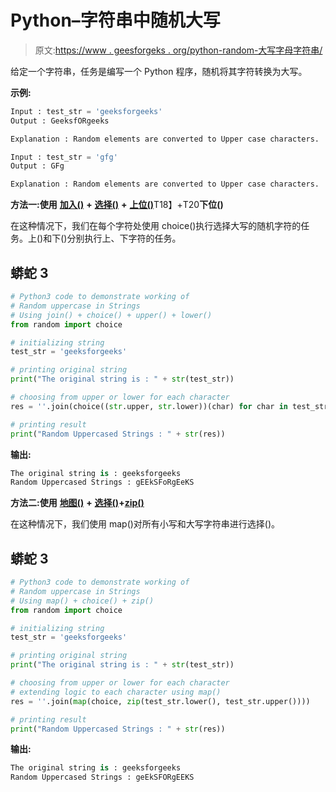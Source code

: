 # Python–字符串中随机大写

> 原文:[https://www . geesforgeks . org/python-random-大写字母字符串/](https://www.geeksforgeeks.org/python-random-uppercase-in-strings/)

给定一个字符串，任务是编写一个 Python 程序，随机将其字符转换为大写。

**示例:**

```py
Input : test_str = 'geeksforgeeks'
Output : GeeksfORgeeks

Explanation : Random elements are converted to Upper case characters.

Input : test_str = 'gfg'
Output : GFg

Explanation : Random elements are converted to Upper case characters.
```

**方法一:使用** [**加入()**](https://www.geeksforgeeks.org/join-function-python/) **+** [**选择()**](https://www.geeksforgeeks.org/python-numbers-choice-function/) **+** [**上位()**](https://www.geeksforgeeks.org/isupper-islower-lower-upper-python-applications/)T18】+T20**下位()**

在这种情况下，我们在每个字符处使用 choice()执行选择大写的随机字符的任务。上()和下()分别执行上、下字符的任务。

## 蟒蛇 3

```py
# Python3 code to demonstrate working of
# Random uppercase in Strings
# Using join() + choice() + upper() + lower()
from random import choice

# initializing string
test_str = 'geeksforgeeks'

# printing original string
print("The original string is : " + str(test_str))

# choosing from upper or lower for each character
res = ''.join(choice((str.upper, str.lower))(char) for char in test_str)

# printing result
print("Random Uppercased Strings : " + str(res))
```

**输出:**

```py
The original string is : geeksforgeeks
Random Uppercased Strings : gEEkSFoRgEeKS
```

**方法二:使用** [**地图()**](https://www.geeksforgeeks.org/python-map-function/) **+** [**选择()**](https://www.geeksforgeeks.org/python-numbers-choice-function/)**+**[**zip()**](https://www.geeksforgeeks.org/zip-in-python/)

在这种情况下，我们使用 map()对所有小写和大写字符串进行选择()。

## 蟒蛇 3

```py
# Python3 code to demonstrate working of
# Random uppercase in Strings
# Using map() + choice() + zip()
from random import choice

# initializing string
test_str = 'geeksforgeeks'

# printing original string
print("The original string is : " + str(test_str))

# choosing from upper or lower for each character
# extending logic to each character using map()
res = ''.join(map(choice, zip(test_str.lower(), test_str.upper())))

# printing result
print("Random Uppercased Strings : " + str(res))
```

**输出:**

```py
The original string is : geeksforgeeks
Random Uppercased Strings : geEkSFORgEEKS
```
